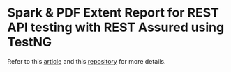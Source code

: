 # Spark & PDF Extent Report for REST API testing with REST Assured using TestNG

Refer to this [article](https://ghchirp.site/3791/) and this [repository](https://github.com/grasshopper7/rest-assured-extent-report-plugin) for more details.
